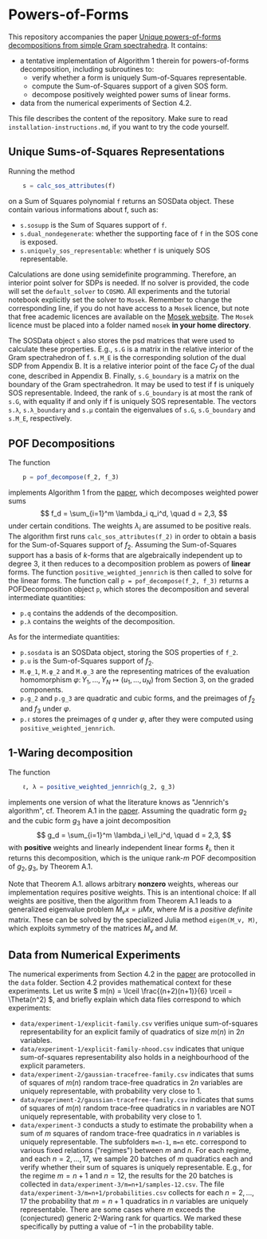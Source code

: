 # Powers-of-Forms 

This repository accompanies the paper [Unique powers-of-forms decompositions from simple Gram spectrahedra](https://arxiv.org/abs/2305.06860). It contains: 

+ a tentative implementation of Algorithm 1 therein for powers-of-forms decomposition, including subroutines to: 
	- verify whether a form is uniquely Sum-of-Squares representable.
	- compute the Sum-of-Squares support of a given SOS form.
	- decompose positively weighted power sums of linear forms.
+ data from the numerical experiments of Section 4.2.  

This file describes the content of the repository. Make sure to read `installation-instructions.md`, if you want to try the code yourself. 

## Unique Sums-of-Squares Representations

Running the method 
```julia
	s = calc_sos_attributes(f)
```
on a Sum of Squares polynomial `f` returns an SOSData object. These contain various informations about f, such as: 
+ `s.sosupp` is the Sum of Squares support of `f`. 
+ `s.dual_nondegenerate`: whether the supporting face of `f` in the SOS cone is exposed. 
+ `s.uniquely_sos_representable`: whether `f` is uniquely SOS representable. 

Calculations are done using semidefinite programming. Therefore, an interior point solver for SDPs is needed. If no solver is provided, the code will set the `default_solver` to `COSMO`. All experiments and the tutorial notebook explicitly set the solver to `Mosek`. Remember to change the corresponding line, if you do not have access to a `Mosek` licence, but note that free academic licences are available on the [Mosek website](https://www.mosek.com/products/academic-licenses/). The `Mosek` licence must be placed into a folder named `mosek` **in your home directory**. 

The SOSData object `s` also stores the psd matrices that were used to calculate these properties. E.g., `s.G` is a matrix in the relative interior of the Gram spectrahedron of f. `s.M_E` is the corresponding solution of the dual SDP from Appendix B. It is a relative interior point of the face $C_f$ of the dual cone, described in Appendix B. Finally, `s.G_boundary` is a matrix on the boundary of the Gram spectrahedron. It may be used to test if f is uniquely SOS representable. Indeed, the rank of `s.G_boundary` is at most the rank of `s.G`, with equality if and only if f is uniquely SOS representable. The vectors `s.λ`, `s.λ_boundary` and `s.μ` contain the eigenvalues of `s.G`, `s.G_boundary` and `s.M_E`, respectively. 

## POF Decompositions

The function
```julia
	p = pof_decompose(f_2, f_3)
```
implements Algorithm 1 from the [paper](https://arxiv.org/abs/2305.06860), which decomposes weighted power sums 
$$
	f_d = \sum_{i=1}^m \lambda_i q_i^d, \quad d = 2,3,
$$
under certain conditions. The weights $\lambda_i$ are assumed to be positive reals. The algorithm first runs `calc_sos_attributes(f_2)` in order to obtain a basis for the Sum-of-Squares support of $f_2$. Assuming the Sum-of-Squares support has a basis of $k$-forms that are algebraically independent up to degree $3$, it then reduces to a decomposition problem as powers of **linear** forms. The function `positive_weighted_jennrich` is then called to solve for the linear forms. 
The function call `p = pof_decompose(f_2, f_3)` returns a POFDecomposition object `p`, which stores the decomposition and several intermediate quantities: 
+ `p.q` contains the addends of the decomposition.  
+ `p.λ` contains the weights of the decomposition.  

As for the intermediate quantities: 
+ `p.sosdata` is an SOSData object, storing the SOS properties of `f_2`. 
+ `p.u` is the Sum-of-Squares support of $f_2$. 
+ `M.φ_1`, `M.φ_2` and `M.φ_3` are the representing matrices of the evaluation homomorphism $\varphi\colon Y_1,\ldots, Y_N \mapsto (u_1,\ldots,u_N)$ from Section 3, on the graded components. 
+ `p.g_2` and `p.g_3` are quadratic and cubic forms, and the preimages of $f_2$ and $f_3$ under $\varphi$. 
+ `p.ℓ` stores the preimages of $q$ under $\varphi$, after they were computed using `positive_weighted_jennrich`. 



## 1-Waring decomposition

The function 
```julia
	ℓ, λ = positive_weighted_jennrich(g_2, g_3)
```
implements one version of what the literature knows as "Jennrich's algorithm", cf. Theorem A.1 in  the [paper](https://arxiv.org/abs/2305.06860). Assuming the quadratic form $g_2$ and the cubic form $g_3$ have a joint decomposition
$$
	g_d = \sum_{i=1}^m \lambda_i \ell_i^d, \quad d = 2,3,
$$
with **positive** weights and linearly independent linear forms $\ell_i$, then it returns this decomposition, which is the unique rank-$m$ POF decomposition of $g_2, g_3$, by Theorem A.1.

Note that Theorem A.1. allows arbitrary **nonzero** weights, whereas our implementation requires positive weights. This is an intentional choice: If all weights are positive, then the algorithm from Theorem A.1 leads to a generalized eigenvalue problem $M_v x = \mu Mx$, where $M$ is a _positive definite_ matrix. These can be solved by the specialized Julia method `eigen(M_v, M)`, which exploits symmetry of the matrices $M_v$ and $M$. 

## Data from Numerical Experiments

The numerical experiments from Section 4.2 in the [paper](https://arxiv.org/abs/2305.06860) are protocolled in the `data` folder. Section 4.2 provides mathematical context for these experiments. Let us write $ m(n) = \lceil \frac{(n+2)(n+1)}{6} \rceil = \Theta(n^2) $, and briefly explain which data files correspond to which experiments: 
+ `data/experiment-1/explicit-family.csv` verifies unique sum-of-squares representability for an explicit family of quadratics of size $m(n)$ in $2n$ variables.
+ `data/experiment-1/explicit-family-nhood.csv` indicates that unique sum-of-squares representability also holds in a neighbourhood of the explicit parameters. 
+ `data/experiment-2/gaussian-tracefree-family.csv` indicates that sums of squares of $m(n)$ random trace-free quadratics in $2n$ variables are uniquely representable, with probability very close to $1$.
+ `data/experiment-2/gaussian-tracefree-family.csv` indicates that sums of squares of $m(n)$ random trace-free quadratics in $n$ variables are NOT uniquely representable, with probability very close to $1$. 
+ `data/experiment-3` conducts a study to estimate the probability when a sum of $m$ squares of random trace-free quadratics in $n$ variables is uniquely representable. The subfolders `m=n-1`, `m=n` etc. correspond to various fixed relations ("regimes") between $m$ and $n$. For each regime, and each $n = 2,\ldots,17$, we sample 20 batches of $m$ quadratics each and verify whether their sum of squares is uniquely representable. E.g., for the regime $m = n+1$ and $n = 12$, the results for the 20 batches is collected in `data/experiment-3/m=n+1/samples-12.csv`. The file `data/experiment-3/m=n+1/probabilities.csv` collects for each $n = 2,\ldots,17$ the probability that $m=n+1$ quadratics in $n$ variables are uniquely representable. There are some cases where $m$ exceeds the (conjectured) generic 2-Waring rank for quartics. We marked these specifically by putting 
a value of $-1$ in the probability table. 
